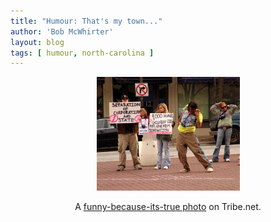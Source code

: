 ```yaml
---
title: "Humour: That's my town..."
author: 'Bob McWhirter'
layout: blog
tags: [ humour, north-carolina ]
---
```

<p align="center"><a href="http://ashevillenc.tribe.net/photos/0fbe7d27-ccf7-4d42-9537-eb896b903196">
<div style="text-align: center"><img width="229" height="182" src="/blog/assets/0fbe7d27-ccf7-4d42-9537-eb896b903196"/></div>
</a>
<p align="center">A <a href="http://ashevillenc.tribe.net/photos/0fbe7d27-ccf7-4d42-9537-eb896b903196">funny-because-its-true photo</a> on Tribe.net.</p></p>
